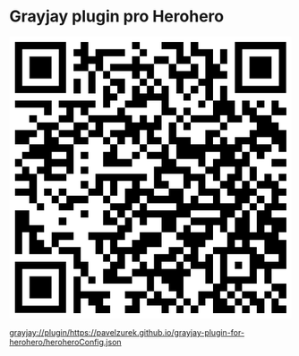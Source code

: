 # Grayjay plugin pro Herohero

![QR code](./qr.png "Open in Grayjay")

<grayjay://plugin/https://pavelzurek.github.io/grayjay-plugin-for-herohero/heroheroConfig.json>
